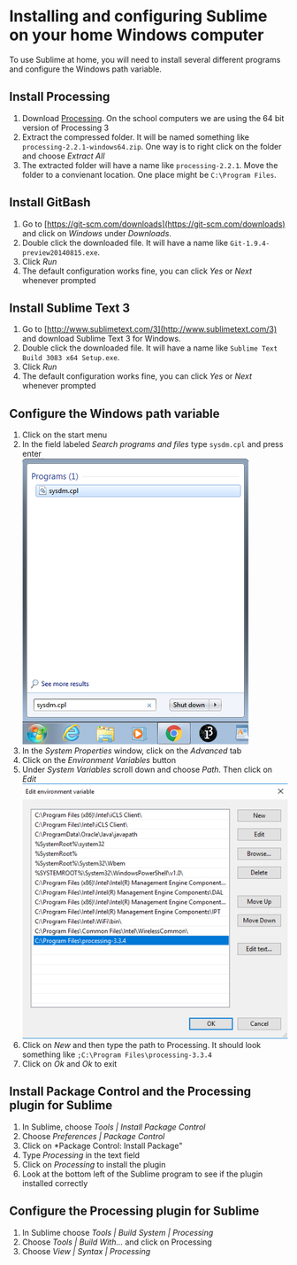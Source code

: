 Installing and configuring Sublime on your home Windows computer
=============================

To use Sublime at home, you will need to install several different programs and configure the Windows path variable.

Install Processing
------------------
1. Download [Processing](https://processing.org/download/?processing). On the school computers we are using the 64 bit version of Processing 3
2. Extract the compressed folder. It will be named something like `processing-2.2.1-windows64.zip`. One way is to right click on the folder and choose *Extract All*
3. The extracted folder will have a name like `processing-2.2.1`. Move the folder to a convienant location. One place might be `C:\Program Files`.

Install GitBash
---------------
1. Go to [https://git-scm.com/downloads](https://git-scm.com/downloads) and click on *Windows* under *Downloads*.
2. Double click the downloaded file. It will have a name like `Git-1.9.4-preview20140815.exe`.
3. Click *Run*
4. The default configuration works fine, you can click *Yes* or *Next* whenever prompted

Install Sublime Text 3
---------------
1. Go to [http://www.sublimetext.com/3](http://www.sublimetext.com/3) and download Sublime Text 3 for Windows. 
2. Double click the downloaded file. It will have a name like `Sublime Text Build 3083 x64 Setup.exe`.
3. Click *Run*
4. The default configuration works fine, you can click *Yes* or *Next* whenever prompted

Configure the Windows path variable
---------------
1. Click on the start menu
2. In the field labeled *Search programs and files* type `sysdm.cpl` and press enter  
![sysdm.cpl](SublimeConfig3.png)
3. In the *System Properties* window, click on the *Advanced* tab
4. Click on the *Environment Variables* button
5. Under *System Variables* scroll down and choose *Path.* Then click on *Edit*  
![sysdm.cpl](SublimeConfig4.png)
6. Click on *New* and then type the path to Processing. It should look something like `;C:\Program Files\processing-3.3.4`  
7. Click on *Ok* and *Ok* to exit


Install Package Control and the Processing plugin for Sublime
---------------
1. In Sublime, choose *Tools | Install Package Control*
1. Choose *Preferences | Package Control*
2. Click on *Package Control: Install Package"
3. Type *Processing* in the text field
4. Click on *Processing* to install the plugin
5. Look at the bottom left of the Sublime program to see if the plugin installed correctly

Configure the Processing plugin for Sublime
---------------
1. In Sublime choose *Tools | Build System | Processing*
2. Choose *Tools | Build With...* and click on Processing
3. Choose *View | Syntax | Processing*

